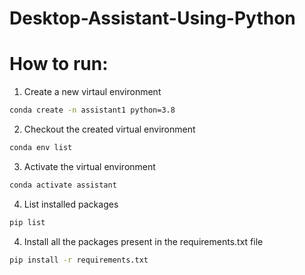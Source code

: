 # Desktop-Assistant-Using-Python
# How to run: 
1. Create a new virtaul environment
```bash
conda create -n assistant1 python=3.8
```
2. Checkout the created virtual environment
```bash
conda env list
```
3. Activate the virtual environment
```bash
conda activate assistant
```
4. List installed packages
```bash
pip list
```
4. Install all the packages present in the requirements.txt file
```bash
pip install -r requirements.txt
```
